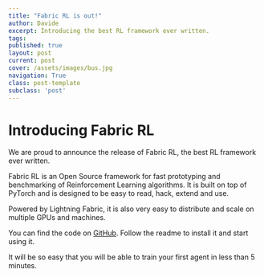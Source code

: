 ```yaml
---
title: "Fabric RL is out!"
author: Davide
excerpt: Introducing the best RL framework ever written.
tags:
published: true
layout: post
current: post
cover: /assets/images/bus.jpg
navigation: True
class: post-template
subclass: 'post'
---
```


# Introducing Fabric RL
We are proud to announce the release of Fabric RL, the best RL framework ever written.

Fabric RL is an Open Source framework for fast prototyping and benchmarking of Reinforcement Learning algorithms. It is built on top of PyTorch and is designed to be easy to read, hack, extend and use.

Powered by Lightning Fabric, it is also very easy to distribute and scale on multiple GPUs and machines.

You can find the code on [GitHub](). Follow the readme to install it and start using it.

It will be so easy that you will be able to train your first agent in less than 5 minutes.